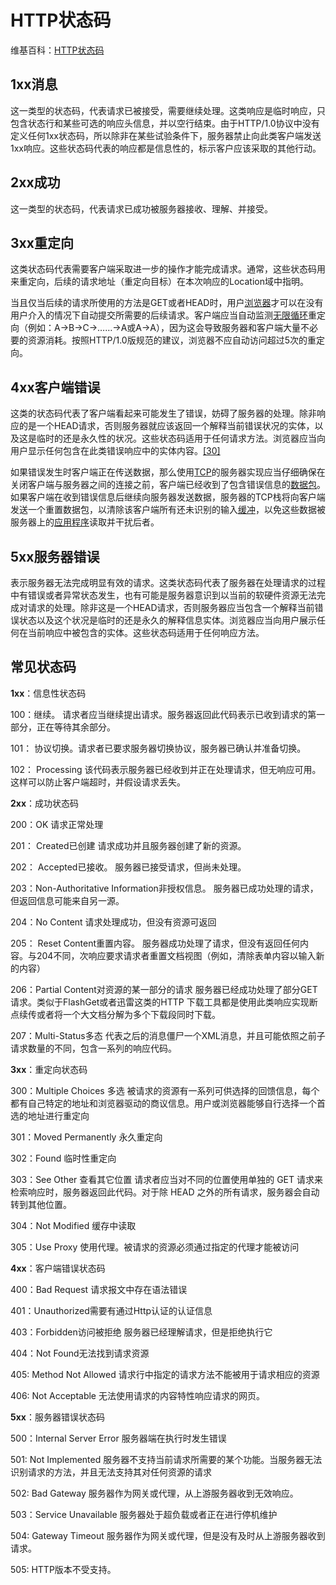 # HTTP状态码

维基百科：[HTTP状态码](https://zh.wikipedia.org/wiki/HTTP状态码)

## 1xx消息

这一类型的状态码，代表请求已被接受，需要继续处理。这类响应是临时响应，只包含状态行和某些可选的响应头信息，并以空行结束。由于HTTP/1.0协议中没有定义任何1xx状态码，所以除非在某些试验条件下，服务器禁止向此类客户端发送1xx响应。这些状态码代表的响应都是信息性的，标示客户应该采取的其他行动。

## 2xx成功

这一类型的状态码，代表请求已成功被服务器接收、理解、并接受。

## 3xx重定向

这类状态码代表需要客户端采取进一步的操作才能完成请求。通常，这些状态码用来重定向，后续的请求地址（重定向目标）在本次响应的Location域中指明。

当且仅当后续的请求所使用的方法是GET或者HEAD时，用户[浏览器](https://zh.wikipedia.org/wiki/浏览器)才可以在没有用户介入的情况下自动提交所需要的后续请求。客户端应当自动监测[无限循环](https://zh.wikipedia.org/wiki/死循環)重定向（例如：A→B→C→……→A或A→A），因为这会导致服务器和客户端大量不必要的资源消耗。按照HTTP/1.0版规范的建议，浏览器不应自动访问超过5次的重定向。

## 4xx客户端错误

这类的状态码代表了客户端看起来可能发生了错误，妨碍了服务器的处理。除非响应的是一个HEAD请求，否则服务器就应该返回一个解释当前错误状况的实体，以及这是临时的还是永久性的状况。这些状态码适用于任何请求方法。浏览器应当向用户显示任何包含在此类错误响应中的实体内容。[[30]](https://zh.wikipedia.org/wiki/HTTP状态码#cite_note-30)

如果错误发生时客户端正在传送数据，那么使用[TCP](https://zh.wikipedia.org/wiki/TCP)的服务器实现应当仔细确保在关闭客户端与服务器之间的连接之前，客户端已经收到了包含错误信息的[数据包](https://zh.wikipedia.org/wiki/数据包)。如果客户端在收到错误信息后继续向服务器发送数据，服务器的TCP栈将向客户端发送一个重置数据包，以清除该客户端所有还未识别的输入[缓冲](https://zh.wikipedia.org/w/index.php?title=缓冲&action=edit&redlink=1)，以免这些数据被服务器上的[应用程序](https://zh.wikipedia.org/wiki/应用程序)读取并干扰后者。

## 5xx服务器错误

表示服务器无法完成明显有效的请求。这类状态码代表了服务器在处理请求的过程中有错误或者异常状态发生，也有可能是服务器意识到以当前的软硬件资源无法完成对请求的处理。除非这是一个HEAD请求，否则服务器应当包含一个解释当前错误状态以及这个状况是临时的还是永久的解释信息实体。浏览器应当向用户展示任何在当前响应中被包含的实体。这些状态码适用于任何响应方法。

## 常见状态码

**1xx**：信息性状态码  

100：继续。 请求者应当继续提出请求。服务器返回此代码表示已收到请求的第一部分，正在等待其余部分。

101： 协议切换。请求者已要求服务器切换协议，服务器已确认并准备切换。

102： Processing 该代码表示​​服务器已经收到并正在处理请求，但无响应可用。 这样可以防止客户端超时，并假设请求丢失。


**2xx**：成功状态码  

200：OK 请求正常处理

201： Created已创建 请求成功并且服务器创建了新的资源。

202： Accepted已接收。 服务器已接受请求，但尚未处理。

203：Non-Authoritative Information非授权信息。 服务器已成功处理的请求，但返回信息可能来自另一源。

204：No Content 请求处理成功，但没有资源可返回

205： Reset Content重置内容。 服务器成功处理了请求，但没有返回任何内容。与204不同，次响应要求请求者重置文档视图（例如，清除表单内容以输入新的内容）

206：Partial Content对资源的某一部分的请求   服务器已经成功处理了部分GET请求。类似于FlashGet或者迅雷这类的HTTP 下载工具都是使用此类响应实现断点续传或者将一个大文档分解为多个下载段同时下载。

207：Multi-Status多态 代表之后的消息僵尸一个XML消息，并且可能依照之前子请求数量的不同，包含一系列的响应代码。


**3xx**：重定向状态码

300：Multiple Choices 多选 被请求的资源有一系列可供选择的回馈信息，每个都有自己特定的地址和浏览器驱动的商议信息。用户或浏览器能够自行选择一个首选的地址进行重定向



301：Moved Permanently 永久重定向  

302：Found 临时性重定向

303：See Other 查看其它位置 请求者应当对不同的位置使用单独的 GET 请求来检索响应时，服务器返回此代码。对于除 HEAD 之外的所有请求，服务器会自动转到其他位置。


304：Not Modified 缓存中读取

305：Use Proxy 使用代理。被请求的资源必须通过指定的代理才能被访问


**4xx**：客户端错误状态码  

400：Bad Request 请求报文中存在语法错误  

401：Unauthorized需要有通过Http认证的认证信息


403：Forbidden访问被拒绝   服务器已经理解请求，但是拒绝执行它


404：Not Found无法找到请求资源

405: Method Not Allowed  请求行中指定的请求方法不能被用于请求相应的资源

406: Not Acceptable 无法使用请求的内容特性响应请求的网页。


**5xx**：服务器错误状态码  

500：Internal Server Error 服务器端在执行时发生错误

501: Not Implemented 服务器不支持当前请求所需要的某个功能。当服务器无法识别请求的方法，并且无法支持其对任何资源的请求

502: Bad Gateway 服务器作为网关或代理，从上游服务器收到无效响应。


503：Service Unavailable 服务器处于超负载或者正在进行停机维护

504: Gateway Timeout 服务器作为网关或代理，但是没有及时从上游服务器收到请求。

505: HTTP版本不受支持。

